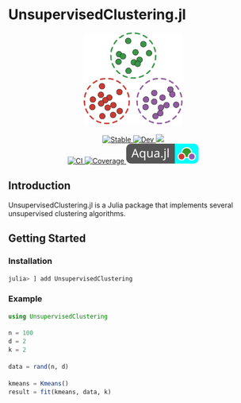 # UnsupervisedClustering.jl

<div align="center">
    <a href="/docs/src/assets/">
        <img src="/docs/src/assets/logo.svg" width=200px alt="UnsupervisedClustering.jl" />
    </a>
    <br>
    <br>
    <a href="https://raphasampaio.github.io/UnsupervisedClustering.jl/stable">
        <img src="https://img.shields.io/badge/docs-stable-blue.svg" alt="Stable">
    </a>
    <a href="https://raphasampaio.github.io/UnsupervisedClustering.jl/dev">
        <img src="https://img.shields.io/badge/docs-dev-blue.svg" alt="Dev">
    </a>
    <a href="https://pkgs.genieframework.com?packages=UnsupervisedClustering">
        <img src="https://shields.io/endpoint?url=https://pkgs.genieframework.com/api/v1/badge/UnsupervisedClustering/label:-sep:">
    </a>
    <br>
    <a href="https://github.com/raphasampaio/UnsupervisedClustering.jl/actions/workflows/CI.yml">
        <img src="https://github.com/raphasampaio/UnsupervisedClustering.jl/actions/workflows/CI.yml/badge.svg" alt="CI"/>
    </a>
    <a href="https://codecov.io/gh/raphasampaio/UnsupervisedClustering.jl">
        <img src="https://codecov.io/gh/raphasampaio/UnsupervisedClustering.jl/branch/main/graph/badge.svg" alt="Coverage"/>
    </a>
    <a href="https://github.com/JuliaTesting/Aqua.jl">
        <img src="https://raw.githubusercontent.com/JuliaTesting/Aqua.jl/master/badge.svg" alt="Coverage"/>
    </a>
</div>

## Introduction
UnsupervisedClustering.jl is a Julia package that implements several unsupervised clustering algorithms.

## Getting Started

### Installation

```julia
julia> ] add UnsupervisedClustering
```

### Example
```julia
using UnsupervisedClustering

n = 100
d = 2
k = 2

data = rand(n, d)

kmeans = Kmeans()
result = fit(kmeans, data, k)

```
